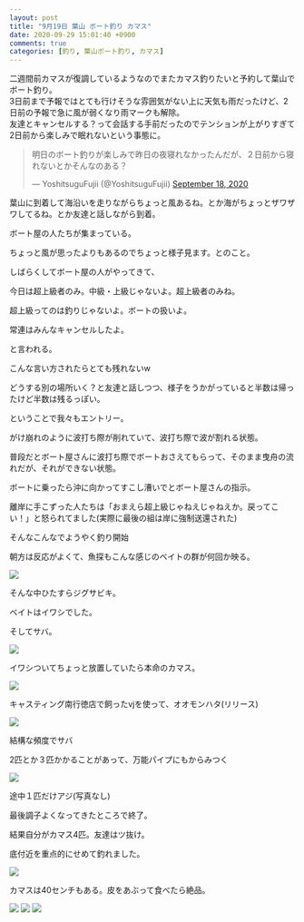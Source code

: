 ```yaml
---
layout: post
title: "9月19日 葉山 ボート釣り カマス"
date: 2020-09-29 15:01:40 +0900
comments: true
categories: [釣り, 葉山ボート釣り, カマス]
---
```


二週間前カマスが復調しているようなのでまたカマス釣りたいと予約して葉山でボート釣り。    
3日前まで予報ではとても行けそうな雰囲気がない上に天気も雨だったけど、2日前の予報で急に風が弱くなり雨マークも解除。  
友達とキャンセルする？って会話する手前だったのでテンションが上がりすぎて2日前から楽しみで眠れないという事態に。  

<blockquote class="twitter-tweet"><p lang="ja" dir="ltr">明日のボート釣りが楽しみで昨日の夜寝れなかったんだが、２日前から寝れないとかそんなのある？</p>&mdash; YoshitsuguFujii (@YoshitsuguFujii) <a href="https://twitter.com/YoshitsuguFujii/status/1306905813907156992?ref_src=twsrc%5Etfw">September 18, 2020</a></blockquote> <script async src="https://platform.twitter.com/widgets.js" charset="utf-8"></script>

<!-- more -->

<script async src="//pagead2.googlesyndication.com/pagead/js/adsbygoogle.js"></script>
<ins class="adsbygoogle"
     style="display:block; text-align:center;"
     data-ad-layout="in-article"
     data-ad-format="fluid"
     data-ad-client="ca-pub-7039502723411845"
     data-ad-slot="8206045005"></ins>
<script>
     (adsbygoogle = window.adsbygoogle || []).push({});
</script>

葉山に到着して海沿いを走りながらちょっと風あるね。とか海がちょっとザワザワしてるね。とか友達と話しながら到着。  
  
ボート屋の人たちが集まっている。  
  
ちょっと風が思ったよりもあるのでちょっと様子見ます。とのこと。  
  
しばらくしてボート屋の人がやってきて、  
  
今日は超上級者のみ。中級・上級じゃないよ。超上級者のみね。  
  
超上級ってのは釣りじゃないよ。ボートの扱いよ。  
  
常連はみんなキャンセルしたよ。  
  
と言われる。  
  
こんな言い方されたらとても残れないw  
  
どうする別の場所いく？と友達と話しつつ、様子をうかがっていると半数は帰ったけど半数は残るっぽい。  
  
ということで我々もエントリー。  
  
がけ崩れのように波打ち際が削れていて、波打ち際で波が割れる状態。  
  
普段だとボート屋さんに波打ち際でボートおさえてもらって、そのまま曳舟の流れだが、それができない状態。  
  
ボートに乗ったら沖に向かってすこし漕いでとボート屋さんの指示。  
  
離岸に手こずった人たちは「おまえら超上級じゃねえじゃねえか。戻ってこい！」と怒られてました(実際に最後の組は岸に強制送還された)  
  
そんなこんなでようやく釣り開始  
  
朝方は反応がよくて、魚探もこんな感じのベイトの群が何回か映る。  
  
<img src="/images/blog/20200929/IMG_7495.JPG">  
  
そんな中ひたすらジグサビキ。  
  
ベイトはイワシでした。  
  
そしてサバ。  
  
<img src="/images/blog/20200929/IMG_7496.JPG">  
  
イワシついてちょっと放置していたら本命のカマス。  
  
<img src="/images/blog/20200929/IMG_7498.JPG">  
  
キャスティング南行徳店で飼ったvjを使って、オオモンハタ(リリース)  
  
<img src="/images/blog/20200929/IMG_7500.JPG">  
  
結構な頻度でサバ  
  
2匹とか３匹かかることがあって、万能パイプにもからみつく  
  
<img src="/images/blog/20200929/a.JPG">  

途中１匹だけアジ(写真なし)  
  
最後調子よくなってきたところで終了。  
  
結果自分がカマス4匹。友達はツ抜け。  

底付近を重点的にせめて釣れました。  
  
<img src="/images/blog/20200929/IMG_7506.JPG">  
  
カマスは40センチもある。皮をあぶって食べたら絶品。  

<img src="/images/blog/20200929/IMG_7524.JPG">  
  
<img src="/images/blog/20200929/IMG_7508.JPG">  
  
<img src="/images/blog/20200929/IMG_7521.JPG">  
  
  
  
  
